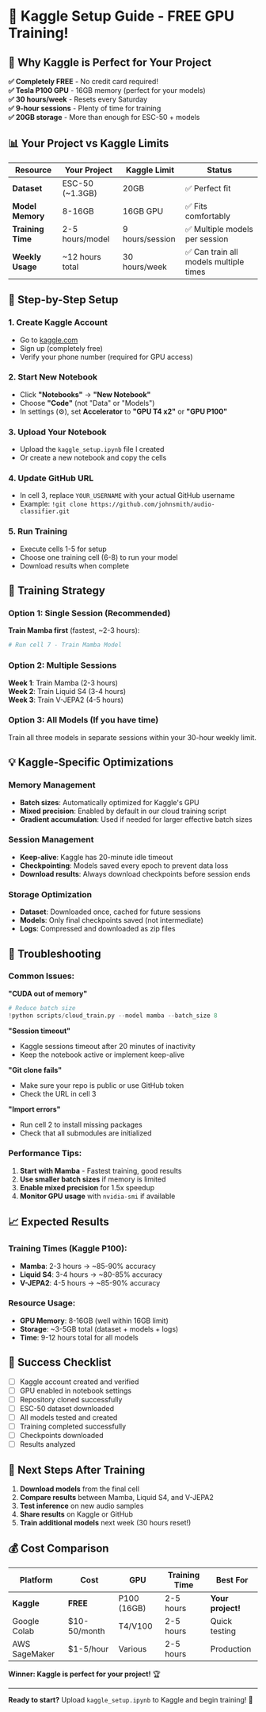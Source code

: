 # 🎯 Kaggle Setup Guide - FREE GPU Training!

## 🎉 Why Kaggle is Perfect for Your Project

**✅ Completely FREE** - No credit card required!  
**✅ Tesla P100 GPU** - 16GB memory (perfect for your models)  
**✅ 30 hours/week** - Resets every Saturday  
**✅ 9-hour sessions** - Plenty of time for training  
**✅ 20GB storage** - More than enough for ESC-50 + models  

## 📊 Your Project vs Kaggle Limits

| Resource | Your Project | Kaggle Limit | Status |
|----------|--------------|--------------|---------|
| **Dataset** | ESC-50 (~1.3GB) | 20GB | ✅ Perfect fit |
| **Model Memory** | 8-16GB | 16GB GPU | ✅ Fits comfortably |
| **Training Time** | 2-5 hours/model | 9 hours/session | ✅ Multiple models per session |
| **Weekly Usage** | ~12 hours total | 30 hours/week | ✅ Can train all models multiple times |

## 🚀 Step-by-Step Setup

### 1. Create Kaggle Account
- Go to [kaggle.com](https://www.kaggle.com/)
- Sign up (completely free)
- Verify your phone number (required for GPU access)

### 2. Start New Notebook
- Click **"Notebooks"** → **"New Notebook"**
- Choose **"Code"** (not "Data" or "Models")
- In settings (⚙️), set **Accelerator** to **"GPU T4 x2"** or **"GPU P100"**

### 3. Upload Your Notebook
- Upload the `kaggle_setup.ipynb` file I created
- Or create a new notebook and copy the cells

### 4. Update GitHub URL
- In cell 3, replace `YOUR_USERNAME` with your actual GitHub username
- Example: `!git clone https://github.com/johnsmith/audio-classifier.git`

### 5. Run Training
- Execute cells 1-5 for setup
- Choose one training cell (6-8) to run your model
- Download results when complete

## 🎯 Training Strategy

### Option 1: Single Session (Recommended)
**Train Mamba first** (fastest, ~2-3 hours):
```python
# Run cell 7 - Train Mamba Model
```

### Option 2: Multiple Sessions
**Week 1**: Train Mamba (2-3 hours)  
**Week 2**: Train Liquid S4 (3-4 hours)  
**Week 3**: Train V-JEPA2 (4-5 hours)  

### Option 3: All Models (If you have time)
Train all three models in separate sessions within your 30-hour weekly limit.

## 💡 Kaggle-Specific Optimizations

### Memory Management
- **Batch sizes**: Automatically optimized for Kaggle's GPU
- **Mixed precision**: Enabled by default in our cloud training script
- **Gradient accumulation**: Used if needed for larger effective batch sizes

### Session Management
- **Keep-alive**: Kaggle has 20-minute idle timeout
- **Checkpointing**: Models saved every epoch to prevent data loss
- **Download results**: Always download checkpoints before session ends

### Storage Optimization
- **Dataset**: Downloaded once, cached for future sessions
- **Models**: Only final checkpoints saved (not intermediate)
- **Logs**: Compressed and downloaded as zip files

## 🔧 Troubleshooting

### Common Issues:

**"CUDA out of memory"**
```python
# Reduce batch size
!python scripts/cloud_train.py --model mamba --batch_size 8
```

**"Session timeout"**
- Kaggle sessions timeout after 20 minutes of inactivity
- Keep the notebook active or implement keep-alive

**"Git clone fails"**
- Make sure your repo is public or use GitHub token
- Check the URL in cell 3

**"Import errors"**
- Run cell 2 to install missing packages
- Check that all submodules are initialized

### Performance Tips:

1. **Start with Mamba** - Fastest training, good results
2. **Use smaller batch sizes** if memory is limited
3. **Enable mixed precision** for 1.5x speedup
4. **Monitor GPU usage** with `nvidia-smi` if available

## 📈 Expected Results

### Training Times (Kaggle P100):
- **Mamba**: 2-3 hours → ~85-90% accuracy
- **Liquid S4**: 3-4 hours → ~80-85% accuracy  
- **V-JEPA2**: 4-5 hours → ~85-90% accuracy

### Resource Usage:
- **GPU Memory**: 8-16GB (well within 16GB limit)
- **Storage**: ~3-5GB total (dataset + models + logs)
- **Time**: 9-12 hours total for all models

## 🎉 Success Checklist

- [ ] Kaggle account created and verified
- [ ] GPU enabled in notebook settings
- [ ] Repository cloned successfully
- [ ] ESC-50 dataset downloaded
- [ ] All models tested and created
- [ ] Training completed successfully
- [ ] Checkpoints downloaded
- [ ] Results analyzed

## 🔄 Next Steps After Training

1. **Download models** from the final cell
2. **Compare results** between Mamba, Liquid S4, and V-JEPA2
3. **Test inference** on new audio samples
4. **Share results** on Kaggle or GitHub
5. **Train additional models** next week (30 hours reset!)

## 💰 Cost Comparison

| Platform | Cost | GPU | Training Time | Best For |
|----------|------|-----|---------------|----------|
| **Kaggle** | **FREE** | P100 (16GB) | 2-5 hours | **Your project!** |
| Google Colab | $10-50/month | T4/V100 | 2-5 hours | Quick testing |
| AWS SageMaker | $1-5/hour | Various | 2-5 hours | Production |

**Winner: Kaggle is perfect for your project!** 🏆

---

**Ready to start?** Upload `kaggle_setup.ipynb` to Kaggle and begin training! 🚀
